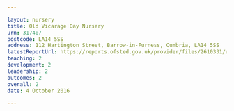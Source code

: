 ```yaml
---

layout: nursery
title: Old Vicarage Day Nursery
urn: 317407
postcode: LA14 5SS
address: 112 Hartington Street, Barrow-in-Furness, Cumbria, LA14 5SS
latestReportUrl: https://reports.ofsted.gov.uk/provider/files/2610331/urn/317407.pdf
teaching: 2
development: 2
leadership: 2
outcomes: 2
overall: 2
date: 4 October 2016

---
```


